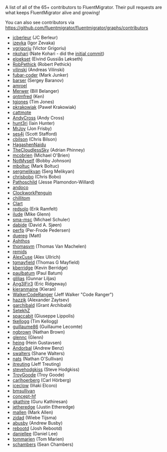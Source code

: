 A list of all of the 65+ contributors to FluentMigrator. Their pull requests are what keeps FluentMigrator alive and growing!

You can also see contributors via https://github.com/fluentmigrator/fluentmigrator/graphs/contributors

* [jcberleur](https://github.com/jcberleur) (JC Berleur)
* [izevka](https://github.com/izevka) (Igor Zevaka)
* [vgrigoriu](https://github.com/vgrigoriu) (Victor Grigoriu)
* [nkohari](https://github.com/nkohari) (Nate Kohari - did the [initial commit](https://github.com/schambers/fluentmigrator/commit/9acd6093fb5481862ed1c0c1fc507dea41ecfa6d))
* [eloekset](https://github.com/eloekset) (Eivind Gussiås Løkseth)
* [RobPethick](https://github.com/RobPethick) (Robert Pethick)
* [vilinski](https://github.com/vilinski) (Andreas Vilinski)
* [fubar-coder](https://github.com/fubar-coder) (Mark Junker)
* [barser](https://github.com/barser) (Sergey Baranov)
* [amroel](https://github.com/amroel)
* [Merwer](https://github.com/Merwer) (Bill Belanger)
* [qntmfred](https://github.com/qntmfred) (Ken)
* [tgjones](https://github.com/tgjones) (Tim Jones)
* [pkrakowiak](https://github.com/pkrakowiak) (Paweł Krakowiak)
* [cattmote](https://github.com/cattmote)
* [AndyCross](https://github.com/AndyCross) (Andy Cross)
* [hunt3ri](https://github.com/hunt3ri) (Iain Hunter)
* [MrJoy](https://github.com/MrJoy) (Jon Frisby)
* [ses4j](https://github.com/ses4j) (Scott Stafford)
* [cbilson](https://github.com/cbilson) (Chris Bilson)
* [HagashenNaidu](https://github.com/HagashenNaidu)
* [TheCloudlessSky](https://github.com/TheCloudlessSky) (Adrian Phinney)
* [mcobrien](https://github.com/mcobrien) (Michael O'Brien)
* [NotMyself](https://github.com/NotMyself) (Bobby Johnson)
* [mboltuc](https://github.com/mboltuc) (Mark Boltuc)
* [sergmelikyan](https://github.com/sergmelikyan) (Serg Melikyan)
* [chrisbobo](https://github.com/chrisbobo) (Chris Bobo)
* [Pathoschild](https://github.com/Pathoschild) (Jesse Plamondon-Willard)
* [andoco](https://github.com/andoco)
* [ClockworkPenguin](https://github.com/ClockworkPenguin)
* [chillitom](https://github.com/chillitom)
* [Clart](https://github.com/Clart)
* [redsolo](https://github.com/redsolo) (Erik Ramfelt)
* [ilude](https://github.com/ilude) (Mike Glenn)
* [sma-msc](https://github.com/sma-msc) (Michael Schuler)
* [dabide](https://github.com/dabide) (David A. Sjøen)
* [perfp](https://github.com/perfp) (Per-Frode Pedersen)
* [duereg](https://github.com/duereg) (Matt)
* [Ashthos](https://github.com/Ashthos)
* [thomasvm](https://github.com/thomasvm) (Thomas Van Machelen)
* [remids](https://github.com/remids)
* [AlexCuse](https://github.com/AlexCuse) (Alex Ullrich)
* [tgmayfield](https://github.com/tgmayfield) (Thomas G Mayfield)
* [kberridge](https://github.com/kberridge) (Kevin Berridge)
* [paulbatum](https://github.com/paulbatum) (Paul Batum)
* [gliljas](https://github.com/gliljas) (Gunnar Liljas)
* [Ang3lFir3](https://github.com/Ang3lFir3) (Eric Ridgeway)
* [kieranmaine](https://github.com/kieranmaine) (Kieran)
* [WalkerCodeRanger](https://github.com/WalkerCodeRanger) (Jeff Walker "Code Ranger")
* [hazzik](https://github.com/hazzik) (Alexander Zaytsev)
* [garchibald](https://github.com/garchibald) (Grant Archibald)
* [SetekhZ](https://github.com/SetekhZ)
* [spaccabit](https://github.com/spaccabit) (Giuseppe Lippolis)
* [tkellogg](https://github.com/tkellogg) (Tim Kellogg)
* [guillaume86](https://github.com/guillaume86) (Guillaume Lecomte)
* [ngbrown](https://github.com/ngbrown) (Nathan Brown)
* [glennc](https://github.com/glennc) (Glenn)
* [heing](https://github.com/heing) (Hein Gustavsen)
* [Andorbal](https://github.com/Andorbal) (Andrew Benz)
* [swalters](https://github.com/swalters) (Shane Walters)
* [nats](https://github.com/nats) (Nathan O'Sullivan)
* [jtreuting](https://github.com/jtreuting) (Jeff Treuting)
* [stevehodgkiss](https://github.com/stevehodgkiss) (Steve Hodgkiss)
* [TroyGoode](https://github.com/TroyGoode) (Troy Goode)
* [carlhoerberg](https://github.com/carlhoerberg) (Carl Hörberg)
* [iceclow](https://github.com/iceclow) (Iñaki Elcoro)
* [bmsullivan](https://github.com/bmsullivan)
* [concept-hf](https://github.com/concept-hf)
* [gkathire](https://github.com/gkathire) (Guru Kathiresan)
* [jetheredge](https://github.com/jetheredge) (Justin Etheredge)
* [mallen](https://github.com/mallen) (Mark Allen)
* [zidad](https://github.com/zidad) (Wiebe Tijsma)
* [abusby](https://github.com/abusby) (Andrew Busby)
* [rebootd](https://github.com/rebootd) (Josh Rebootd)
* [daniellee](https://github.com/daniellee) (Daniel Lee)
* [tommarien](https://github.com/tommarien) (Tom Marien)
* [schambers](https://github.com/schambers) (Sean Chambers)
